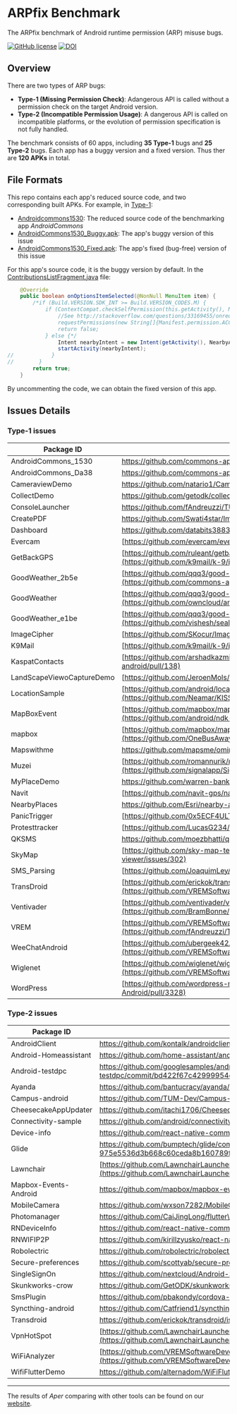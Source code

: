 # ARPfix Benchmark

The ARPfix benchmark of Android runtime permission (ARP) misuse bugs.

[![GitHub license](https://img.shields.io/github/license/sqlab-sustech/APER-ARPfix-benchmark)](https://github.com/sqlab-sustech/APER-ARPfix-benchmark/blob/master/LICENSE)
[![DOI](https://zenodo.org/badge/DOI/10.5281/zenodo.5699434.svg)](https://doi.org/10.5281/zenodo.5699434)

## Overview

There are two types of ARP bugs:

+ __Type-1 (Missing Permission Check)__: Adangerous API is called without a permission check on the target Android version.
+ __Type-2 (Incompatible Permission Usage)__: A dangerous API is called on incompatible platforms, or the evolution of permission specification is not fully handled.

The benchmark consists of 60 apps, including **35 Type-1** bugs and **25 Type-2** bugs.
Each app has a buggy version and a fixed version. Thus ther are **120 APKs** in total.

## File Formats

This repo contains each app's reduced source code, and two corresponding built APKs. For example, in [Type-1](https://github.com/aper-project/arpfix-benchmark/tree/master/Type-1):

+ [Androidcommons1530](https://github.com/aper-project/arpfix-benchmark/tree/master/Type-1/Androidcommons1530): The reduced source code of the benchmarking app *AndroidCommons*
+ [AndroidCommons1530_Buggy.apk](https://github.com/aper-project/arpfix-benchmark/blob/master/Type-1/AndroidCommons1530_Buggy.apk): The app's buggy version of this issue
+ [AndroidCommons1530_Fixed.apk](https://github.com/aper-project/arpfix-benchmark/blob/master/Type-1/AndroidCommons1530_Fixed.apk): The app's fixed (bug-free) version of this issue

For this app's source code, it is the buggy version by default. In the [ContributionsListFragment.java](https://github.com/aper-project/arpfix-benchmark/blob/master/Type-1/Androidcommons1530/app/src/main/java/com/example/androidcommons3ec9/ContributionsListFragment.java) file:

```java
    @Override
    public boolean onOptionsItemSelected(@NonNull MenuItem item) {
        /*if (Build.VERSION.SDK_INT >= Build.VERSION_CODES.M) {
            if (ContextCompat.checkSelfPermission(this.getActivity(), Manifest.permission.ACCESS_FINE_LOCATION) != PackageManager.PERMISSION_GRANTED) {
                //See http://stackoverflow.com/questions/33169455/onrequestpermissionsresult-not-being-called-in-dialog-fragment
                requestPermissions(new String[]{Manifest.permission.ACCESS_FINE_LOCATION}, 2);
                return false;
            } else {*/
                Intent nearbyIntent = new Intent(getActivity(), NearbyActivity.class);
                startActivity(nearbyIntent);
//            }
//        }
        return true;
    }
```

By uncommenting the code, we can obtain the fixed version of this app.

## Issues Details

### Type-1 issues

| Package ID                | Issue URL                                                                                                                                                                |
| ------------------------- | ----------------------------------------------------------------------------------------------------------------------------------------------------------------------- |
| AndroidCommons\_1530      | https://github.com/commons-app/apps-android-commons/commit/1530ddc969453451217f0240c5822acc35818d6a                                                                     |
| AndroidCommons\_Da38      | https://github.com/commons-app/apps-android-commons/commit/da3895342b51459918fbbde6d0ec21c1bdce6c29                                                                     |
| CameraviewDemo            | https://github.com/natario1/CameraView/issues/129                                                                                                                       |
| CollectDemo               | https://github.com/getodk/collect/issues/644                                                                                                                            |
| ConsoleLauncher           | https://github.com/fAndreuzzi/TUI-ConsoleLauncher/issues/1                                                                                                              |
| CreatePDF                 | https://github.com/Swati4star/Images-to-PDF/issues/1                                                                                                                    |
| Dashboard                 | https://github.com/databits3883/Android-Dashboard/commit/97780f0c465f6538fffb5fb2f625ce34bf59802b                                                                       |
| Evercam                   | [https://github.com/evercam/evercam-android/issues/124](https://github.com/evercam/evercam-android/issues/124)                                                          |
| GetBackGPS                | [https://github.com/ruleant/getback\_gps/commit/f935cf8d72e29cf8f0ae336c12757aebbc16f510](https://github.com/k9mail/k-9/issues/2110)                                    |
| GoodWeather\_2b5e         | [https://github.com/qqq3/good-weather/commit/2b5e9597c14da895bc448da793d3686c063c43a](https://github.com/commons-app/apps-android-commons/issues/173)                   |
| GoodWeather               | [https://github.com/qqq3/good-weather/commit/81eab554bae5299e33a4ce9babb690359647115c](https://github.com/owncloud/android/issues/1343)                                 |
| GoodWeather\_e1be         | [https://github.com/qqq3/good-weather/commit/e1bebcad61b8625bfcb0b9284b30d75e1dc3a079](https://github.com/vishesh/sealnote/pull/28)                                     |
| ImageCipher               | [https://github.com/SKocur/Image-Cipher/issues/4](https://github.com/hrydgard/ppsspp/pull/8225)                                                                         |
| K9Mail                    | [https://github.com/k9mail/k-9/issues/2110](https://github.com/daneren2005/Subsonic/issues/732)                                                                         |
| KaspatContacts            | [https://github.com/arshadkazmi42/android-contacts-scifiui/issues/2](https://github.com/freeotp/freeotp-android/pull/138)                                               |
| LandScapeViewoCaptureDemo | [https://github.com/JeroenMols/LandscapeVideoCamera/pull/70](https://github.com/ankidroid/Anki-Android/pull/3644)                                                       |
| LocationSample            | [https://github.com/android/location-samples/commit/f01b254b87dc61a8dedca6e8a46b881d8ad7dac4](https://github.com/Neamar/KISS/issues/549)                                |
| MapBoxEvent               | [https://github.com/mapbox/mapbox-events-android/commit/ab6e7ca3d47e8ff05339d91e1a567053961e46c4#](https://github.com/android/ndk-samples/issues/90)                    |
| mapbox                    | [https://github.com/mapbox/mapbox-android-demo/commit/514f84e5b8d175ec7f35b693a41a2c814905464f](https://github.com/OneBusAway/onebusaway-android/issues/330)            |
| Mapswithme                | https://github.com/mapsme/omim/commit/74f987743234c6fdef9970a15ea38d049dc2bc63                                                                                          |
| Muzei                     | [https://github.com/romannurik/muzei/commit/687917ad04e8c5241dd892cb4b697f7e9c85e1af](https://github.com/signalapp/Signal-Android/issues/3983)                          |
| MyPlaceDemo               | https://github.com/warren-bank/Android-MyPlaces/commit/b422393e9ae2139e2600106f86c660ed0118e755                                                                         |
| Navit                     | [https://github.com/navit-gps/navit/pull/440](https://github.com/VREMSoftwareDevelopment/WiFiAnalyzer/issues/23)                                                        |
| NearbyPlaces              | https://github.com/Esri/nearby-android/issues/76                                                                                                                        |
| PanicTrigger              | [https://github.com/0x5ECF4ULT/PanicTrigger/issues/25](https://github.com/0x5ECF4ULT/PanicTrigger/issues/25)                                                            |
| Protesttracker            | [https://github.com/LucasG234/ProtestTracker/issues/25](https://github.com/chrisboyle/sgtpuzzles/issues/276)                                                            |
| QKSMS                     | https://github.com/moezbhatti/qksms/commit/6385a5707020e6fd64e8d47c8e73dbd7cfd48073                                                                                     |
| SkyMap                    | [https://github.com/sky-map-team/stardroid/pull/90/files](https://github.com/SufficientlySecure/document-viewer/issues/302)                                             |
| SMS\_Parsing              | [https://github.com/JoaquimLey/sms-parsing/pull/2](https://github.com/erickok/transdroid/issues/463)                                                                    |
| TransDroid                | [https://github.com/erickok/transdroid/commit/78dd4bdc57cfe3894e6537ffa3fb4ec90a357945](https://github.com/VREMSoftwareDevelopment/WiFiAnalyzer/issues/250)             |
| Ventivader                | [https://github.com/ventivader/ventivader-android/commit/ece98305917858309ed490cbbd14430e4dc95706](https://github.com/BramBonne/privacypolice/issues/30)                |
| VREM                      | [https://github.com/VREMSoftwareDevelopment/WiFiAnalyzer/commit/ea6ac4503783067b3ce94275e4219d250707fd0e](https://github.com/fAndreuzzi/TUI-ConsoleLauncher/issues/234) |
| WeeChatAndroid            | [https://github.com/ubergeek42/weechat-android/commit/1c4197232bc8b4a1f67c01438c502ab9aaf8b13c](https://github.com/VREMSoftwareDevelopment/WiFiAnalyzer/issues/23)      |
| Wiglenet                  | [https://github.com/wiglenet/wigle-wifi-wardriving/commit/ad2d5a74beaee3447a97718774f1cfa87732bfac](https://github.com/VREMSoftwareDevelopment/WiFiAnalyzer/issues/201) |
| WordPress                 | [https://github.com/wordpress-mobile/WordPress-Android/pull/3328](https://github.com/wordpress-mobile/WordPress-Android/pull/3328)                                      |

### Type-2 issues

| Package ID            | Issue URL                                                                                                                                |
| --------------------- | ---------------------------------------------------------------------------------------------------------------------------------------- |
| AndroidClient         | https://github.com/kontalk/androidclient/issues/1201                                                                                     |
| Android-Homeassistant | https://github.com/home-assistant/android/issues/630                                                                                     |
| Android-testdpc       | https://github.com/googlesamples/android-testdpc/commit/bd422f67c42999954cd72fd798525f681a005aa3                                         |
| Ayanda                | https://github.com/bantucracy/ayanda/issues/17                                                                                           |
| Campus-android        | https://github.com/TUM-Dev/Campus-Android/issues/569                                                                                     |
| CheesecakeAppUpdater  | https://github.com/itachi1706/CheesecakeAppUpdater/issues/22                                                                             |
| Connectivity-sample   | https://github.com/android/connectivity-samples/issues/13                                                                                |
| Device-info           | https://github.com/react-native-community/react-native-device-info/issues/595                                                            |
| Glide                 | https://github.com/bumptech/glide/commit/1c51b24b5af61a73267e36e486abe7e5157002e7#diff-975e5536d3b668c60ceda8b160789feb                  |
| Lawnchair             | [https://github.com/LawnchairLauncher/lawnchair/issues/982](https://github.com/LawnchairLauncher/lawnchair/issues/982)                   |
| Mapbox-Events-Android | https://github.com/mapbox/mapbox-events-android/issues/482                                                                               |
| MobileCamera          | https://github.com/wxson7282/MobileCamera/issues/1                                                                                       |
| Photomanager          | https://github.com/CaiJingLong/flutter\_photo\_manager/issues/169                                                                        |
| RNDeviceInfo          | https://github.com/react-native-community/react-native-device-info/issues/268                                                            |
| RNWIFIP2P             | https://github.com/kirillzyusko/react-native-wifi-p2p/issues/13#issuecomment-550215269                                                   |
| Robolectric           | https://github.com/robolectric/robolectric/pull/5355/files                                                                               |
| Secure-preferences    | https://github.com/scottyab/secure-preferences/issues/72                                                                                 |
| SingleSignOn          | https://github.com/nextcloud/Android-SingleSignOn/pull/62                                                                                |
| Skunkworks-crow       | https://github.com/GetODK/skunkworks-crow/issues/284                                                                                     |
| SmsPlugin             | https://github.com/pbakondy/cordova-plugin-sim/issues/21                                                                                 |
| Syncthing-android     | https://github.com/Catfriend1/syncthing-android/issues/514                                                                               |
| Transdroid            | https://github.com/erickok/transdroid/issues/463                                                                                         |
| VpnHotSpot            | [https://github.com/LawnchairLauncher/lawnchair/issues/982](https://github.com/LawnchairLauncher/lawnchair/issues/982)                   |
| WiFiAnalyzer          | [https://github.com/VREMSoftwareDevelopment/WiFiAnalyzer/issues/250](https://github.com/VREMSoftwareDevelopment/WiFiAnalyzer/issues/250) |
| WifiFlutterDemo       | https://github.com/alternadom/WiFiFlutter/issues/29                                                                                      |

---

The results of *Aper* comparing with other tools can be found on our [website](https://aper-project.github.io/benchmarks).
